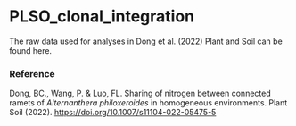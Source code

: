 # PLSO_clonal_integration

The raw data used for analyses in Dong et al. (2022) Plant and Soil can be found here.

### Reference <br>
Dong, BC., Wang, P. & Luo, FL. Sharing of nitrogen between connected ramets of <i>Alternanthera philoxeroides</i> in homogeneous environments. 
Plant Soil (2022). https://doi.org/10.1007/s11104-022-05475-5
